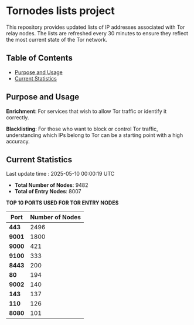 # Tornodes lists project

This repository provides updated lists of IP addresses associated with Tor relay nodes. The lists are refreshed every 30 minutes to ensure they reflect the most current state of the Tor network.

## Table of Contents

- [Purpose and Usage](#purpose-and-usage)
- [Current Statistics](#current-statistics)


## Purpose and Usage

**Enrichment**: For services that wish to allow Tor traffic or identify it correctly.

**Blacklisting**: For those who want to block or control Tor traffic, understanding which IPs belong to Tor can be a starting point with a high accuracy.

## Current Statistics

Last update time : 2025-05-10 00:00:19 UTC

- **Total Number of Nodes**: 9482
- **Total of Entry Nodes**: 8007

**TOP 10 PORTS USED FOR TOR ENTRY NODES**

| **Port** | **Number of Nodes** |
|------|-----------------|
| **443**   | 2496  |
| **9001**   | 1800  |
| **9000**   | 421  |
| **9100**   | 333  |
| **8443**   | 200  |
| **80**   | 194  |
| **9002**   | 140  |
| **143**   | 137  |
| **110**   | 126  |
| **8080**   | 101  |

